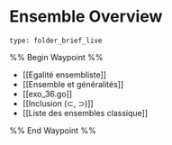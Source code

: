 # Ensemble Overview
 
```ccard
type: folder_brief_live
```
 
%% Begin Waypoint %%
- [[Egalité ensembliste]]
- [[Ensemble et généralités]]
- [[exo_36.go]]
- [[Inclusion (⊂, ⊃)]]
- [[Liste des ensembles classique]]

%% End Waypoint %%
